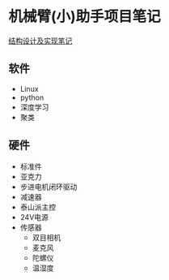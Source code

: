 # 机械臂(小)助手项目笔记

[结构设计及实现笔记](C:\Users\田合兰\Desktop\AI机械臂.md)



## 软件

* Linux
* python
* 深度学习
* 聚类





## 硬件

* 标准件
* 亚克力
* 步进电机闭环驱动
* 减速器
* 泰山派主控
* 24V电源
* 传感器
  * 双目相机
  * 麦克风
  * 陀螺仪
  * 温湿度

